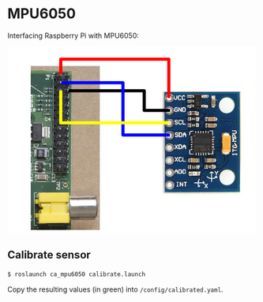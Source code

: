 # MPU6050

Interfacing Raspberry Pi with MPU6050:

![Connection between RPi and MPU6050](media/wiring.png)

## Calibrate sensor

```sh
$ roslaunch ca_mpu6050 calibrate.launch
```

Copy the resulting values (in green) into `/config/calibrated.yaml`.
